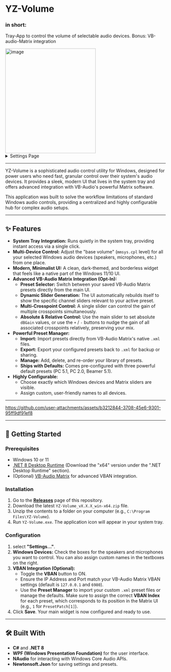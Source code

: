 # YZ-Volume

### in short:

Tray-App to control the volume of selectable audio devices.
Bonus: VB-audio-Matrix integration

<img width="284" height="328" alt="image" src="https://github.com/user-attachments/assets/2fc1cc52-99a1-4c4c-8374-c77c713efbe8" />

<details>
   <summary>Settings Page</summary>   
   <img width="561" height="608" alt="image" src="https://github.com/user-attachments/assets/a23bcea2-f9d1-455d-b019-4f65c434f137" />
</details>


---


YZ-Volume is a sophisticated audio control utility for Windows, designed for power users who need fast, granular control over their system's audio devices. It provides a sleek, modern UI that lives in the system tray and offers advanced integration with VB-Audio's powerful Matrix software.

This application was built to solve the workflow limitations of standard Windows audio controls, providing a centralized and highly configurable hub for complex audio setups.

---

## ✨ Features

*   **System Tray Integration:** Runs quietly in the system tray, providing instant access via a single click.
*   **Multi-Device Control:** Adjust the "base volume" (`mmsys.cpl` level) for all your selected Windows audio devices (speakers, microphones, etc.) from one place.
*   **Modern, Minimalist UI:** A clean, dark-themed, and borderless widget that feels like a native part of the Windows 11/10 UI.
*   **Advanced VB-Audio Matrix Integration (Opt-In):**
    *   **Preset Selector:** Switch between your saved VB-Audio Matrix presets directly from the main UI.
    *   **Dynamic Slider Generation:** The UI automatically rebuilds itself to show the specific channel sliders relevant to your active preset.
    *   **Multi-Crosspoint Control:** A single slider can control the gain of multiple crosspoints simultaneously.
    *   **Absolute & Relative Control:** Use the main slider to set absolute `dBGain` values, or use the `+` / `-` buttons to nudge the gain of all associated crosspoints relatively, preserving your mix.
*   **Powerful Preset Manager:**
    *   **Import:** Import presets directly from VB-Audio Matrix's native `.xml` files.
    *   **Export:** Export your configured presets back to `.xml` for backup or sharing.
    *   **Manage:** Add, delete, and re-order your library of presets.
    *   **Ships with Defaults:** Comes pre-configured with three powerful default presets (PC 5.1, PC 2.0, Beamer 5.1).
*   **Highly Configurable:**
    *   Choose exactly which Windows devices and Matrix sliders are visible.
    *   Assign custom, user-friendly names to all devices.

---

https://github.com/user-attachments/assets/b3212844-3708-45e6-9301-95ff9df91ef8

---

## 🚀 Getting Started

### Prerequisites

*   Windows 10 or 11
*   [.NET 8 Desktop Runtime](https://dotnet.microsoft.com/en-us/download/dotnet/8.0) (Download the "x64" version under the ".NET Desktop Runtime" section).
*   (Optional) [VB-Audio Matrix](https://vb-audio.com/Matrix/) for advanced VBAN integration.

### Installation

1.  Go to the [**Releases**](https://github.com/your-username/yz-volume/releases) page of this repository.
2.  Download the latest `YZ-Volume_vX.X.X_win-x64.zip` file.
3.  Unzip the contents to a folder on your computer (e.g., `C:\Program Files\YZ-Volume`).
4.  Run `YZ-Volume.exe`. The application icon will appear in your system tray.

### Configuration

1.  select **"Settings..."**.
2.  **Windows Devices:** Check the boxes for the speakers and microphones you want to control. You can also assign custom names in the textboxes on the right.
3.  **VBAN Integration (Optional):**
    *   Toggle the **VBAN** button to ON.
    *   Ensure the IP Address and Port match your VB-Audio Matrix VBAN settings (default is `127.0.0.1` and `6980`).
    *   Use the **Preset Manager** to import your custom `.xml` preset files or manage the defaults. Make sure to assign the correct **VBAN Index** for each preset, which corresponds to its position in the Matrix UI (e.g., `1` for `PresetPatch[1]`).
4.  Click **Save**. Your main widget is now configured and ready to use.

---

## 🛠️ Built With

*   **C#** and **.NET 8**
*   **WPF (Windows Presentation Foundation)** for the user interface.
*   **NAudio** for interacting with Windows Core Audio APIs.
*   **Newtonsoft.Json** for saving settings and presets.



